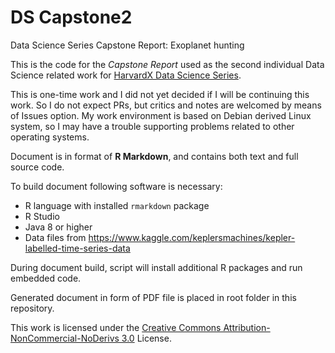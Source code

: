 # DS Capstone2
Data Science Series Capstone Report: Exoplanet hunting

This is the code for the _Capstone Report_ used as the second individual Data Science related work for
 [HarvardX Data Science Series](https://courses.edx.org/courses/course-v1:HarvardX+PH125.9x+2T2018/course/).

This is one-time work and I did not yet decided if I will be continuing this work.
So I do not expect PRs, but critics and notes are welcomed by means of Issues option.
My work environment is based on Debian derived Linux system, so I may have a trouble supporting problems related to other operating systems.

Document is in format of **R Markdown**, and contains both text and full source code.

To build document following software is necessary:

- R language with installed `rmarkdown` package
- R Studio
- Java 8 or higher
- Data files from <https://www.kaggle.com/keplersmachines/kepler-labelled-time-series-data>

During document build, script will install additional R packages and run embedded code.

Generated document in form of PDF file is placed in root folder in this repository.

This work is licensed under the [Creative Commons Attribution-NonCommercial-NoDerivs 3.0](http://creativecommons.org/licenses/by-nc-nd/3.0/) License.
